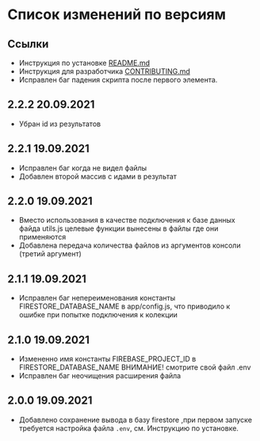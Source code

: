 # Список изменений по версиям

## Ссылки

- Инструкция по установке [README.md](../README.md)
- Инструкция для разработчика [CONTRIBUTING.md](CONTRIBUTING.md)
- Исправлен баг падения скрипта после первого элемента.

## 2.2.2 20.09.2021

- Убран id из результатов

## 2.2.1 19.09.2021

- Исправлен баг когда не видел файлы
- Добавлен второй массив с идами в результат

## 2.2.0 19.09.2021

- Вместо использования в качестве подключения к базе данных файда utils.js целевые функции вынесены в файлы где они применяются
- Добавлена передача количества файлов из аргументов консоли (третий аргумент)

## 2.1.1 19.09.2021

- Исправлен баг непереименования константы FIRESTORE_DATABASE_NAME в app/config.js, что приводило к ошибке при попытке подключения к колекции

## 2.1.0 19.09.2021

- Измененно имя константы FIREBASE_PROJECT_ID в FIRESTORE_DATABASE_NAME ВНИМАНИЕ! смотрите свой файл .env
- Исправлен баг неочищения расширения файла

## 2.0.0 19.09.2021

- Добавлено сохранение вывода в базу firestore ,при первом запуске требуется настройка файла `.env`, см. Инструкцию по установке.
